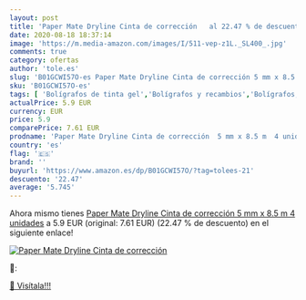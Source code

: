 ```yaml
---
layout: post
title: 'Paper Mate Dryline Cinta de corrección   al 22.47 % de descuento'
date: 2020-08-18 18:37:14
image: 'https://m.media-amazon.com/images/I/511-vep-z1L._SL400_.jpg'
comments: true
category: ofertas
author: 'tole.es'
slug: 'B01GCWI57O-es Paper Mate Dryline Cinta de corrección 5 mm x 8.5 m 4...'
sku: 'B01GCWI57O-es'
tags: [ 'Bolígrafos de tinta gel','Bolígrafos y recambios','Bolígrafos, lápices y útiles de escritura','Oficina y papelería','Recambios para bolígrafos y plumas','mate','paper', ]
actualPrice: 5.9 EUR
currency: EUR
price: 5.9
comparePrice: 7.61 EUR
prodname: 'Paper Mate Dryline Cinta de corrección  5 mm x 8.5 m  4 unidades'
country: 'es'
flag: '🇪🇸'
brand: ''
buyurl: 'https://www.amazon.es/dp/B01GCWI57O/?tag=tolees-21'
descuento: '22.47'
average: '5.745'
---
```


Ahora mismo tienes [Paper Mate Dryline Cinta de corrección  5 mm x 8.5 m  4 unidades](https://www.amazon.es/dp/B01GCWI57O/?tag=tolees-21) a 5.9 EUR (original: 7.61 EUR) (22.47 %  de descuento) en el siguiente enlace!

[![Paper Mate Dryline Cinta de corrección  ](https://m.media-amazon.com/images/I/511-vep-z1L._SL400_.jpg)](https://www.amazon.es/dp/B01GCWI57O/?tag=tolees-21)

🔎:


[🛒 Visítala!!!](https://www.amazon.es/dp/B01GCWI57O/?tag=tolees-21)
